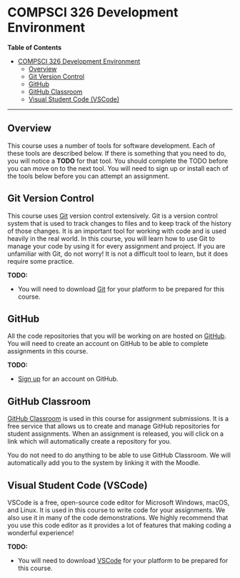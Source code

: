 # COMPSCI 326 Development Environment

**Table of Contents**

- [COMPSCI 326 Development Environment](#compsci-326-development-environment)
  - [Overview](#overview)
  - [Git Version Control](#git-version-control)
  - [GitHub](#github)
  - [GitHub Classroom](#github-classroom)
  - [Visual Student Code (VSCode)](#visual-student-code-vscode)

---

## Overview

This course uses a number of tools for software development. Each of these tools are described below. If there is something that you need to do, you will notice a **TODO** for that tool. You should complete the TODO before you can move on to the next tool. You will need to sign up or install each of the tools below before you can attempt an assignment.

## Git Version Control

This course uses [Git](https://git-scm.com/) version control extensively. Git is a version control system that is used to track changes to files and to keep track of the history of those changes. It is an important tool for working with code and is used heavily in the real world. In this course, you will learn how to use Git to manage your code by using it for every assignment and project. If you are unfamiliar with Git, do not worry! It is not a difficult tool to learn, but it does require some practice.

**TODO:**

- You will need to download [Git](https://git-scm.com/downloads) for your platform to be prepared for this course.

## GitHub

All the code repositories that you will be working on are hosted on [GitHub](https://github.com/). You will need to create an account on GitHub to be able to complete assignments in this course.

**TODO:**

- [Sign up](https://github.com/signup) for an account on GitHub.

## GitHub Classroom

[GitHub Classroom](https://classroom.github.com/) is used in this course for assignment submissions. It is a free service that allows us to create and manage GitHub repositories for student assignments. When an assignment is released, you will click on a link which will automatically create a repository for you.

You do not need to do anything to be able to use GitHub Classroom. We will automatically add you to the system by linking it with the Moodle.

## Visual Student Code (VSCode)

VSCode is a free, open-source code editor for Microsoft Windows, macOS, and Linux. It is used in this course to write code for your assignments. We also use it in many of the code demonstrations. We highly recommend that you use this code editor as it provides a lot of features that making coding a wonderful experience!

**TODO:**

- You will need to download [VSCode](https://code.visualstudio.com/download) for your platform to be prepared for this course.
